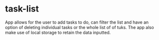 # task-list
App allows for the user to add tasks to do, can filter the list and have an option of deleting individual tasks or the whole list of of tuks. The app also make use of local storage to retain the data inputted.
